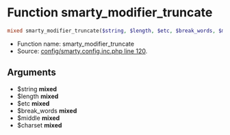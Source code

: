 Function smarty_modifier_truncate
===========================





```php
mixed smarty_modifier_truncate($string, $length, $etc, $break_words, $middle, $charset)
```

* Function name: smarty_modifier_truncate
* Source: [config/smarty.config.inc.php line 120](https://github.com/PrestaShop/PrestaShop/blob/1.5.0.13/config/smarty.config.inc.php#L120).

Arguments
---------

* $string **mixed**
* $length **mixed**
* $etc **mixed**
* $break_words **mixed**
* $middle **mixed**
* $charset **mixed**

